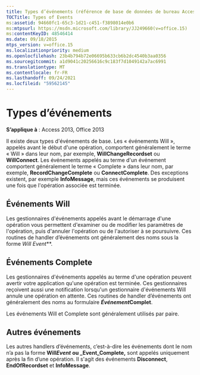 ```yaml
---
title: Types d’événements (référence de base de données de bureau Access)
TOCTitle: Types of Events
ms:assetid: 94660fc1-65c3-1d21-c451-f3898014e0b6
ms:mtpsurl: https://msdn.microsoft.com/library/JJ249660(v=office.15)
ms:contentKeyID: 48546414
ms.date: 09/18/2015
mtps_version: v=office.15
ms.localizationpriority: medium
ms.openlocfilehash: 23b4b794b72e06695b633cb6b2dc4540b3aa0356
ms.sourcegitcommit: a1d9041c20256616c9c183f7d1049142a7ac6991
ms.translationtype: MT
ms.contentlocale: fr-FR
ms.lasthandoff: 09/24/2021
ms.locfileid: "59562145"
---
```

# <a name="types-of-events"></a>Types d’événements


**S’applique à** : Access 2013, Office 2013



Il existe deux types d'événements de base. Les « événements Will », appelés avant le début d'une opération, comportent généralement le terme « Will » dans leur nom, par exemple, **WillChangeRecordset** ou **WillConnect**. Les événements appelés au terme d'un événement comportent généralement le terme « Complete » dans leur nom, par exemple, **RecordChangeComplete** ou **ConnectComplete**. Des exceptions existent, par exemple **InfoMessage**, mais ces événements se produisent une fois que l'opération associée est terminée.

## <a name="will-events"></a>Événements Will

Les gestionnaires d'événements appelés avant le démarrage d'une opération vous permettent d'examiner ou de modifier les paramètres de l'opération, puis d'annuler l'opération ou de l'autoriser à se poursuivre. Ces routines de handler d’événements ont généralement des noms sous la forme **Will* Event***.

## <a name="complete-events"></a>Événements Complete

Les gestionnaires d'événements appelés au terme d'une opération peuvent avertir votre application qu'une opération est terminée. Ces gestionnaires reçoivent aussi une notification lorsqu'un gestionnaire d'événements Will annule une opération en attente. Ces routines de handler d’événements ont généralement des noms au formulaire ***Événement*Complet**.

Les événements Will et Complete sont généralement utilisés par paire.

## <a name="other-events"></a>Autres événements

Les autres handlers d’événements, c’est-à-dire les événements dont le nom n’a pas la forme **Will*Event*** **ou _Event_Complete,** sont appelés uniquement après la fin d’une opération. Il s'agit des événements **Disconnect**, **EndOfRecordset** et **InfoMessage**.

